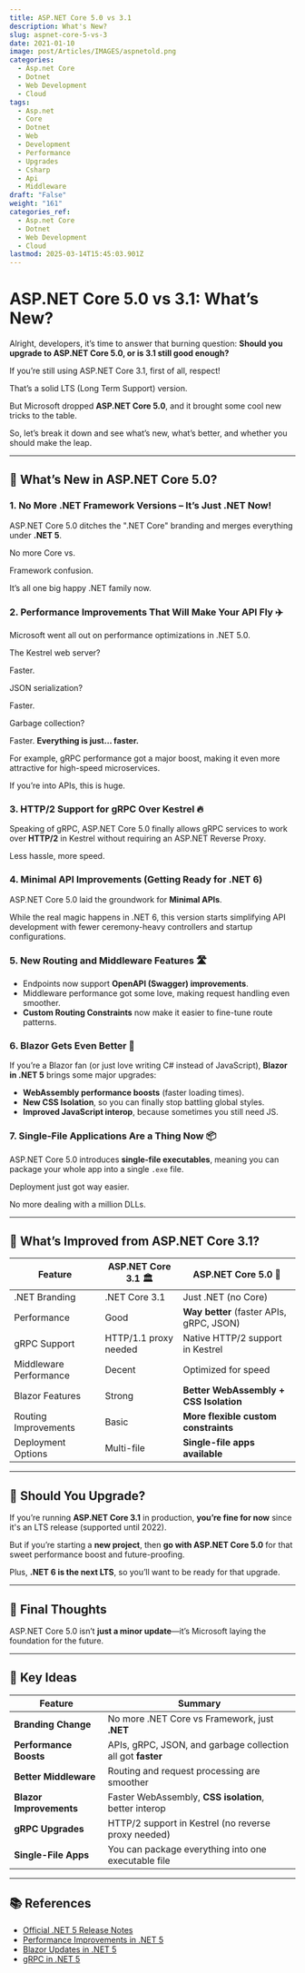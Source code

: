 ```yaml
---
title: ASP.NET Core 5.0 vs 3.1
description: What's New?
slug: aspnet-core-5-vs-3
date: 2021-01-10
image: post/Articles/IMAGES/aspnetold.png
categories:
  - Asp.net Core
  - Dotnet
  - Web Development
  - Cloud
tags:
  - Asp.net
  - Core
  - Dotnet
  - Web
  - Development
  - Performance
  - Upgrades
  - Csharp
  - Api
  - Middleware
draft: "False"
weight: "161"
categories_ref:
  - Asp.net Core
  - Dotnet
  - Web Development
  - Cloud
lastmod: 2025-03-14T15:45:03.901Z
---
```

# ASP.NET Core 5.0 vs 3.1: What’s New?

Alright, developers, it’s time to answer that burning question: **Should you upgrade to ASP.NET Core 5.0, or is 3.1 still good enough?**

If you’re still using ASP.NET Core 3.1, first of all, respect!

That’s a solid LTS (Long Term Support) version.

But Microsoft dropped **ASP.NET Core 5.0**, and it brought some cool new tricks to the table.

So, let’s break it down and see what’s new, what’s better, and whether you should make the leap.

***

## 🚀 What’s New in ASP.NET Core 5.0?

### 1. **No More .NET Framework Versions – It’s Just .NET Now!**

ASP.NET Core 5.0 ditches the ".NET Core" branding and merges everything under **.NET 5**.

No more Core vs.

Framework confusion.

It’s all one big happy .NET family now.

### 2. **Performance Improvements That Will Make Your API Fly ✈️**

Microsoft went all out on performance optimizations in .NET 5.0.

The Kestrel web server?

Faster.

JSON serialization?

Faster.

Garbage collection?

Faster. **Everything is just… faster.**

For example, gRPC performance got a major boost, making it even more attractive for high-speed microservices.

If you’re into APIs, this is huge.

### 3. **HTTP/2 Support for gRPC Over Kestrel 🔥**

Speaking of gRPC, ASP.NET Core 5.0 finally allows gRPC services to work over **HTTP/2** in Kestrel without requiring an ASP.NET Reverse Proxy.

Less hassle, more speed.

### 4. **Minimal API Improvements (Getting Ready for .NET 6)**

ASP.NET Core 5.0 laid the groundwork for **Minimal APIs**.

While the real magic happens in .NET 6, this version starts simplifying API development with fewer ceremony-heavy controllers and startup configurations.

### 5. **New Routing and Middleware Features 🛣️**

* Endpoints now support **OpenAPI (Swagger) improvements**.
* Middleware performance got some love, making request handling even smoother.
* **Custom Routing Constraints** now make it easier to fine-tune route patterns.

### 6. **Blazor Gets Even Better 🎨**

If you’re a Blazor fan (or just love writing C# instead of JavaScript), **Blazor in .NET 5** brings some major upgrades:

* **WebAssembly performance boosts** (faster loading times).
* **New CSS Isolation**, so you can finally stop battling global styles.
* **Improved JavaScript interop**, because sometimes you still need JS.

### 7. **Single-File Applications Are a Thing Now 📦**

ASP.NET Core 5.0 introduces **single-file executables**, meaning you can package your whole app into a single `.exe` file.

Deployment just got way easier.

No more dealing with a million DLLs.

***

## 🔄 What’s Improved from ASP.NET Core 3.1?

| Feature                | ASP.NET Core 3.1 🏛️  | ASP.NET Core 5.0 🚀                      |
| ---------------------- | --------------------- | ---------------------------------------- |
| .NET Branding          | .NET Core 3.1         | Just .NET (no Core)                      |
| Performance            | Good                  | **Way better** (faster APIs, gRPC, JSON) |
| gRPC Support           | HTTP/1.1 proxy needed | Native HTTP/2 support in Kestrel         |
| Middleware Performance | Decent                | Optimized for speed                      |
| Blazor Features        | Strong                | **Better WebAssembly + CSS Isolation**   |
| Routing Improvements   | Basic                 | **More flexible custom constraints**     |
| Deployment Options     | Multi-file            | **Single-file apps available**           |

***

## 🤔 Should You Upgrade?

If you’re running **ASP.NET Core 3.1** in production, **you’re fine for now** since it's an LTS release (supported until 2022).

But if you’re starting a **new project**, then **go with ASP.NET Core 5.0** for that sweet performance boost and future-proofing.

Plus, **.NET 6 is the next LTS**, so you’ll want to be ready for that upgrade.

***

## 🎯 Final Thoughts

ASP.NET Core 5.0 isn’t **just a minor update**—it’s Microsoft laying the foundation for the future.

<!-- faster, more efficient .NET ecosystem.

If you love speed, better APIs, and simpler deployments, **5.0 is calling your name**.

And if you’re still on ASP.NET Core 3.1?

No rush—but start planning for that move to .NET 6.

Happy coding! 🚀 -->

***

## 🔑 Key Ideas

| Feature                 | Summary                                                     |
| ----------------------- | ----------------------------------------------------------- |
| **Branding Change**     | No more .NET Core vs Framework, just **.NET**               |
| **Performance Boosts**  | APIs, gRPC, JSON, and garbage collection all got **faster** |
| **Better Middleware**   | Routing and request processing are smoother                 |
| **Blazor Improvements** | Faster WebAssembly, **CSS isolation**, better interop       |
| **gRPC Upgrades**       | HTTP/2 support in Kestrel (no reverse proxy needed)         |
| **Single-File Apps**    | You can package everything into one executable file         |

***

## 📚 References

* [Official .NET 5 Release Notes](https://docs.microsoft.com/en-us/dotnet/core/whats-new/dotnet-5)
* [Performance Improvements in .NET 5](https://devblogs.microsoft.com/dotnet/performance-improvements-in-net-5/)
* [Blazor Updates in .NET 5](https://docs.microsoft.com/en-us/aspnet/core/blazor/whats-new)
* [gRPC in .NET 5](https://docs.microsoft.com/en-us/aspnet/core/grpc/aspnetcore)

```


```

